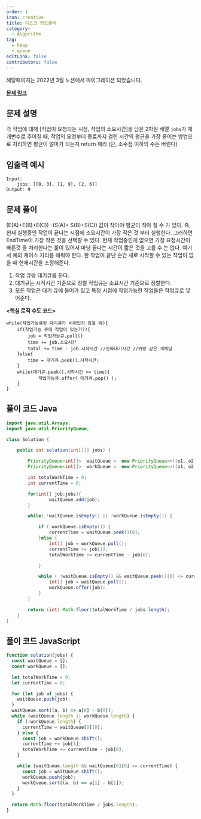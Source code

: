 ```yaml
---
order: 1
icon: creative
title: 디스크 컨트롤러
category:
  - Algorithm
tag:
  - heap
  - queue
editLink: false
contributors: false
---
```


해당페이지는 2022년 3월 노션에서 마이그레이션 되었습니다.

**[문제 링크](https://programmers.co.kr/learn/courses/30/lessons/42627)**

## 문제 설명

각 작업에 대해 [작업이 요청되는 시점, 작업의 소요시간]을 담은 2차원 배열 `jobs`가 매개변수로 주어질 때, 작업의 요청부터 종료까지 걸린 시간의 평균을 가장 줄이는 방법으로 처리하면 평균이 얼마가 되는지 return 해라 (단, 소수점 이하의 수는 버린다)

## 입출력 예시

```
Input:
	jobs: [[0, 3], [1, 9], [2, 6]]
Output: 9
```

## 문제 풀이

(E(A)+E(B)+E(C)) -(S(A)+ S(B)+S(C)) 값이 작아야 평균이 작아 질 수 가 있다. 즉, 현재 실행중인 작업이 끝나는 시점에 소요시간이 가장 작은 것 부터 실행한다. 그러하면 EndTime이 가장 작은 것을 선택할 수 있다. 현재 작업중인게 없으면 가장 요청시간이 빠른것 을 처리한다는 룰이 있어서 마냥 끝나는 시간이 짧은 것을 고를 수 는 없다. 여기서 예외 케이스 처리를 해줘야 한다. 한 작업이 끝난 순간 새로 시작할 수 있는 작업이 없을 때 현재시간을 조정해준다.

1. 작업 큐랑 대기큐를 둔다.
2. 대기큐는 시작시간 기준으로 정렬 작업큐는 소요시간 기준으로 정렬한다.
3. 모든 작업은 대기 큐에 들어가 있고 특정 시점에 작업가능한 작업들은 작업큐로 넣어준다.

**<핵심 로직 수도 코드>**

```
while(작업가능큐랑 대기큐가 비어있지 않을 때){
	if(작업가능 큐에 작업이 있는가?){
		job = 작업가능큐.poll()
		time += job.소요시간
		total += time - job.시작시간 //진짜대기시간 //위랑 같은 객체임
	}else{
		time = 대기큐.peek().시작시간;
	}
	while(대기큐.peek().시작시간 <= time){
			작업가능큐.offer( 대기큐.pop() );
	}
}
```

## 풀이 코드 Java

```java
import java.util.Arrays;
import java.util.PriorityQueue;

class Solution {

	public int solution(int[][] jobs) {

		PriorityQueue<int[]>  waitQueue =  new PriorityQueue<>((o1, o2) ->  o1[0] - o2[0]);
		PriorityQueue<int[]>  workQueue =  new PriorityQueue<>((o1, o2) ->  o1[1] - o2[1]);

		int totalWorkTime = 0;
		int currentTime = 0;

		for(int[] job:jobs){
				waitQueue.add(job);
		}

		while( !waitQueue.isEmpty() || !workQueue.isEmpty()) {

			if ( workQueue.isEmpty()) {
                currentTime = waitQueue.peek()[0];
			}else {
				int[] job = workQueue.poll();
                currentTime += job[1];
				totalWorkTime += currentTime - job[0];

			}

			while ( !waitQueue.isEmpty() && waitQueue.peek()[0] <= currentTime) {
                int[] job = waitQueue.poll();
				workQueue.offer(job);
			}
		}

		return (int) Math.floor(totalWorkTime / jobs.length);
	}
}
```

## 풀이 코드 JavaScript

```js
function solution(jobs) {
  const waitQueue = [];
  const workQueue = [];

  let totalWorkTime = 0;
  let currentTime = 0;

  for (let job of jobs) {
    waitQueue.push(job);
  }
  waitQueue.sort((a, b) => a[0] - b[0]);
  while (waitQueue.length || workQueue.length) {
    if (!workQueue.length) {
      currentTime = waitQueue[0][0];
    } else {
      const job = workQueue.shift();
      currentTime += job[1];
      totalWorkTime += currentTime - job[0];
    }

    while (waitQueue.length && waitQueue[0][0] <= currentTime) {
      const job = waitQueue.shift();
      workQueue.push(job);
      workQueue.sort((a, b) => a[1] - b[1]);
    }
  }

  return Math.floor(totalWorkTime / jobs.length);
}
```
